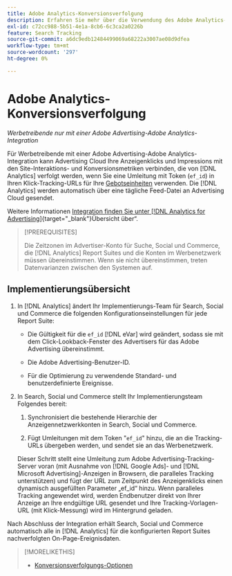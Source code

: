 ```yaml
---
title: Adobe Analytics-Konversionsverfolgung
description: Erfahren Sie mehr über die Verwendung des Adobe Analytics-Konversions-Trackings für Ihre Kampagnen in Adobe Advertising.
exl-id: c72cc988-5b51-4e1a-8cb6-6c3ca2a0226b
feature: Search Tracking
source-git-commit: a6dc9edb12484499069a68222a3007ae08d9dfea
workflow-type: tm+mt
source-wordcount: '297'
ht-degree: 0%

---
```


# Adobe Analytics-Konversionsverfolgung

*Werbetreibende nur mit einer Adobe Advertising-Adobe Analytics-Integration*

Für Werbetreibende mit einer Adobe Advertising-Adobe Analytics-Integration kann Advertising Cloud Ihre Anzeigenklicks und Impressions mit den Site-Interaktions- und Konversionsmetriken verbinden, die von [!DNL Analytics] verfolgt werden, wenn Sie eine Umleitung mit Token (`ef_id`) in Ihren Klick-Tracking-URLs für Ihre [Gebotseinheiten](/help/search-social-commerce/glossary.md#a-b) verwenden. Die [!DNL Analytics] werden automatisch über eine tägliche Feed-Datei an Advertising Cloud gesendet.

Weitere Informationen [&#x200B; Integration finden Sie unter  [!DNL Analytics for Advertising]](https://experienceleague.adobe.com/de/docs/advertising/integrations/analytics/overview){target="_blank"}Übersicht über“.

>[!PREREQUISITES]
>
> Die Zeitzonen im Advertiser-Konto für Suche, Social und Commerce, die [!DNL Analytics] Report Suites und die Konten im Werbenetzwerk müssen übereinstimmen. Wenn sie nicht übereinstimmen, treten Datenvarianzen zwischen den Systemen auf.

## Implementierungsübersicht

1. In [!DNL Analytics] ändert Ihr Implementierungs-Team für Search, Social und Commerce die folgenden Konfigurationseinstellungen für jede Report Suite:

   * Die Gültigkeit für die `ef_id` [!DNL eVar] wird geändert, sodass sie mit dem Click-Lookback-Fenster des Advertisers für das Adobe Advertising übereinstimmt.

   * Die Adobe Advertising-Benutzer-ID.

   * Für die Optimierung zu verwendende Standard- und benutzerdefinierte Ereignisse.

1. In Search, Social und Commerce stellt Ihr Implementierungsteam Folgendes bereit:

   1. Synchronisiert die bestehende Hierarchie der Anzeigennetzwerkkonten in Search, Social und Commerce.

   1. Fügt Umleitungen mit dem Token &quot;`ef_id`&quot; hinzu, die an die Tracking-URLs übergeben werden, und sendet sie an das Werbenetzwerk.

   Dieser Schritt stellt eine Umleitung zum Adobe Advertising-Tracking-Server voran (mit Ausnahme von [!DNL Google Ads]- und [!DNL Microsoft Advertising]-Anzeigen in Browsern, die paralleles Tracking unterstützen) und fügt der URL zum Zeitpunkt des Anzeigenklicks einen dynamisch ausgefüllten Parameter „ef_id“ hinzu. Wenn paralleles Tracking angewendet wird, werden Endbenutzer direkt von Ihrer Anzeige an Ihre endgültige URL gesendet und Ihre Tracking-Vorlagen-URL (mit Klick-Messung) wird im Hintergrund geladen.

Nach Abschluss der Integration erhält Search, Social und Commerce automatisch alle in [!DNL Analytics] für die konfigurierten Report Suites nachverfolgten On-Page-Ereignisdaten.

>[!MORELIKETHIS]
>
>* [Konversionsverfolgungs-Optionen](conversion-tracking-about.md)

